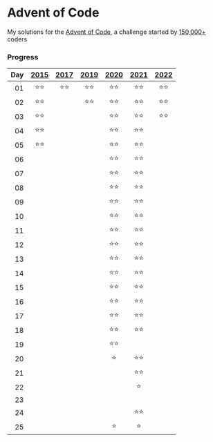 # Advent of Code

My solutions for the [Advent of Code](https://adventofcode.com), a challenge started by [150,000+](https://adventofcode.com/2021/stats) coders

### Progress
|Day|[2015](https://adventofcode.com/2015)|[2017](https://adventofcode.com/2017)|[2019](https://adventofcode.com/2019)|[2020](https://adventofcode.com/2020)|[2021](https://adventofcode.com/2021)|[2022](https://adventofcode.com/2022)|
|--:| :---: | :---: | :---: | :---: | :---: | :---: |
01|:star::star:|:star::star:|:star::star:|:star::star:|:star::star:|:star::star:
02|:star::star:||:star::star:|:star::star:|:star::star:|:star::star:
03|:star::star:|||:star::star:|:star::star:|:star::star:
04|:star::star:|||:star::star:|:star::star:|
05|:star::star:|||:star::star:|:star::star:|
06||||:star::star:|:star::star:|
07||||:star::star:|:star::star:|
08||||:star::star:|:star::star:|
09||||:star::star:|:star::star:|
10||||:star::star:|:star::star:|
11||||:star::star:|:star::star:|
12||||:star::star:|:star::star:|
13||||:star::star:|:star::star:|
14||||:star::star:|:star::star:|
15||||:star::star:|:star::star:|
16||||:star::star:|:star::star:|
17||||:star::star:|:star::star:|
18||||:star::star:|:star::star:|
19||||:star::star:||
20||||:star:|:star::star:|
21|||||:star::star:|
22|||||:star:|
23||||||
24|||||:star::star:|
25||||:star:|:star:|
